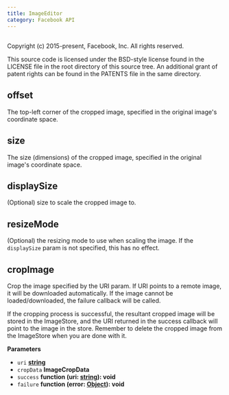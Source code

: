 ```yaml
---
title: ImageEditor
category: Facebook API
---
```

<!-- Generated by documentation.js. Update this documentation by updating the source code. -->

## 

Copyright (c) 2015-present, Facebook, Inc.
All rights reserved.

This source code is licensed under the BSD-style license found in the
LICENSE file in the root directory of this source tree. An additional grant
of patent rights can be found in the PATENTS file in the same directory.

## offset

The top-left corner of the cropped image, specified in the original
image's coordinate space.

## size

The size (dimensions) of the cropped image, specified in the original
image's coordinate space.

## displaySize

(Optional) size to scale the cropped image to.

## resizeMode

(Optional) the resizing mode to use when scaling the image. If the
`displaySize` param is not specified, this has no effect.

## cropImage

Crop the image specified by the URI param. If URI points to a remote
image, it will be downloaded automatically. If the image cannot be
loaded/downloaded, the failure callback will be called.

If the cropping process is successful, the resultant cropped image
will be stored in the ImageStore, and the URI returned in the success
callback will point to the image in the store. Remember to delete the
cropped image from the ImageStore when you are done with it.

**Parameters**

-   `uri` **[string](https://developer.mozilla.org/en-US/docs/Web/JavaScript/Reference/Global_Objects/String)** 
-   `cropData` **ImageCropData** 
-   `success` **function (uri: [string](https://developer.mozilla.org/en-US/docs/Web/JavaScript/Reference/Global_Objects/String)): void** 
-   `failure` **function (error: [Object](https://developer.mozilla.org/en-US/docs/Web/JavaScript/Reference/Global_Objects/Object)): void** 
